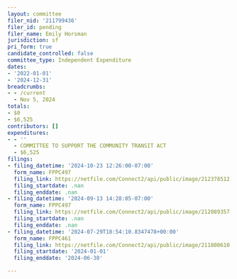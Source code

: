 ```yaml
---
layout: committee
filer_nid: '211799436'
filer_id: pending
filer_name: Emily Horsman
jurisdiction: sf
pri_form: true
candidate_controlled: false
committee_type: Independent Expenditure
dates:
- '2022-01-01'
- '2024-12-31'
breadcrumbs:
- - /current
  - Nov 5, 2024
totals:
- $0
- $6,525
contributors: []
expenditures:
- - ''
  - COMMITTEE TO SUPPORT THE COMMUNITY TRANSIT ACT
  - $6,525
filings:
- filing_datetime: '2024-10-23 12:26:00-07:00'
  form_name: FPPC497
  filing_link: https://netfile.com/Connect2/api/public/image/212378512
  filing_startdate: .nan
  filing_enddate: .nan
- filing_datetime: '2024-09-13 14:28:05-07:00'
  form_name: FPPC497
  filing_link: https://netfile.com/Connect2/api/public/image/212089357
  filing_startdate: .nan
  filing_enddate: .nan
- filing_datetime: '2024-07-29T18:54:10.8347478+00:00'
  form_name: FPPC461
  filing_link: https://netfile.com/Connect2/api/public/image/211800610
  filing_startdate: '2024-01-01'
  filing_enddate: '2024-06-30'

---
```

